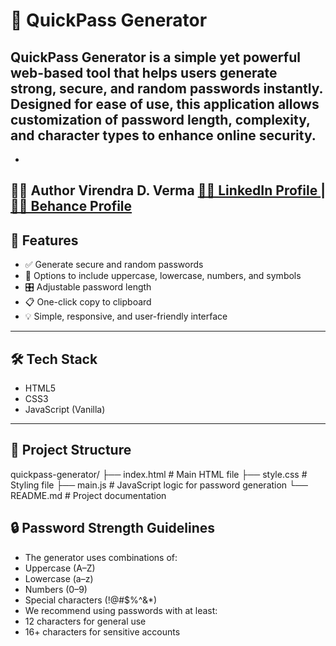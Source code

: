 # 🔐 QuickPass Generator

**QuickPass Generator** is a simple yet powerful web-based tool that helps users generate strong, secure, and random passwords instantly. Designed for ease of use, this application allows customization of password length, complexity, and character types to enhance online security.
---
- 
👨‍💻 Author
Virendra D. Verma
<a href="https://www.linkedin.com/in/dharmendraverma95/" target="_blank">🧑‍💻 LinkedIn Profile </a> | <a href="https://www.behance.net/dhirukumar" target="_blank">🧑‍💻 Behance Profile </a>
- 

## 🚀 Features

- ✅ Generate secure and random passwords
- 🔣 Options to include uppercase, lowercase, numbers, and symbols
- 🎛️ Adjustable password length
- 📋 One-click copy to clipboard
- 💡 Simple, responsive, and user-friendly interface

---

## 🛠️ Tech Stack

- HTML5  
- CSS3  
- JavaScript (Vanilla)

---

## 📁 Project Structure
quickpass-generator/
├── index.html         # Main HTML file
├── style.css          # Styling file
├── main.js          # JavaScript logic for password generation
└── README.md          # Project documentation

## 🔒 Password Strength Guidelines

- The generator uses combinations of:
- Uppercase (A–Z)
- Lowercase (a–z)
- Numbers (0–9)
- Special characters (!@#$%^&*)
- We recommend using passwords with at least:
- 12 characters for general use
- 16+ characters for sensitive accounts